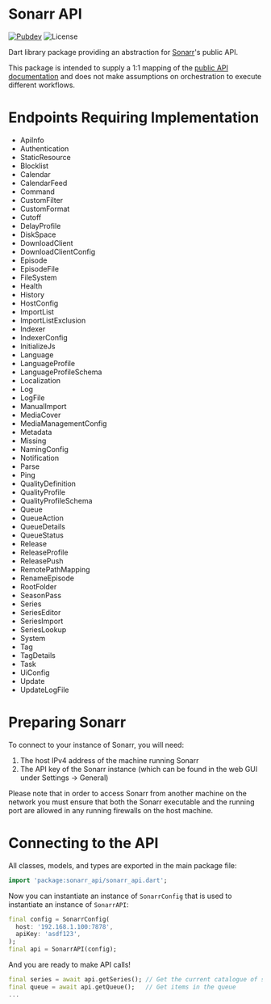 # Sonarr API

[![Pubdev][pubdev-shield]][pubdev]
![License][license-shield]

Dart library package providing an abstraction for [Sonarr][website]'s public API.

This package is intended to supply a 1:1 mapping of the [public API documentation][swagger] and does not make assumptions on orchestration to execute different workflows.

# Endpoints Requiring Implementation

- ApiInfo
- Authentication
- StaticResource
- Blocklist
- Calendar
- CalendarFeed
- Command
- CustomFilter
- CustomFormat
- Cutoff
- DelayProfile
- DiskSpace
- DownloadClient
- DownloadClientConfig
- Episode
- EpisodeFile
- FileSystem
- Health
- History
- HostConfig
- ImportList
- ImportListExclusion
- Indexer
- IndexerConfig
- InitializeJs
- Language
- LanguageProfile
- LanguageProfileSchema
- Localization
- Log
- LogFile
- ManualImport
- MediaCover
- MediaManagementConfig
- Metadata
- Missing
- NamingConfig
- Notification
- Parse
- Ping
- QualityDefinition
- QualityProfile
- QualityProfileSchema
- Queue
- QueueAction
- QueueDetails
- QueueStatus
- Release
- ReleaseProfile
- ReleasePush
- RemotePathMapping
- RenameEpisode
- RootFolder
- SeasonPass
- Series
- SeriesEditor
- SeriesImport
- SeriesLookup
- System
- Tag
- TagDetails
- Task
- UiConfig
- Update
- UpdateLogFile

# Preparing Sonarr

To connect to your instance of Sonarr, you will need:

1. The host IPv4 address of the machine running Sonarr
2. The API key of the Sonarr instance (which can be found in the web GUI under Settings → General)

Please note that in order to access Sonarr from another machine on the network you must ensure that both the Sonarr executable and the running port are allowed in any running firewalls on the host machine.

# Connecting to the API

All classes, models, and types are exported in the main package file:

```dart
import 'package:sonarr_api/sonarr_api.dart';
```

Now you can instantiate an instance of `SonarrConfig` that is used to instantiate an instance of `SonarrAPI`:

```dart
final config = SonarrConfig(
  host: '192.168.1.100:7878',
  apiKey: 'asdf123',
);
final api = SonarrAPI(config);
```

And you are ready to make API calls!

```dart
final series = await api.getSeries(); // Get the current catalogue of series
final queue = await api.getQueue();   // Get items in the queue
...
```

[website]: https://sonarr.tv
[swagger]: https://sonarr.tv/docs/api/
[license-shield]: https://img.shields.io/github/license/RoninComputer/dart-sonarr-api?style=for-the-badge
[pubdev]: https://pub.dev/packages/sonarr_api/
[pubdev-shield]: https://img.shields.io/pub/v/sonarr_api.svg?style=for-the-badge
